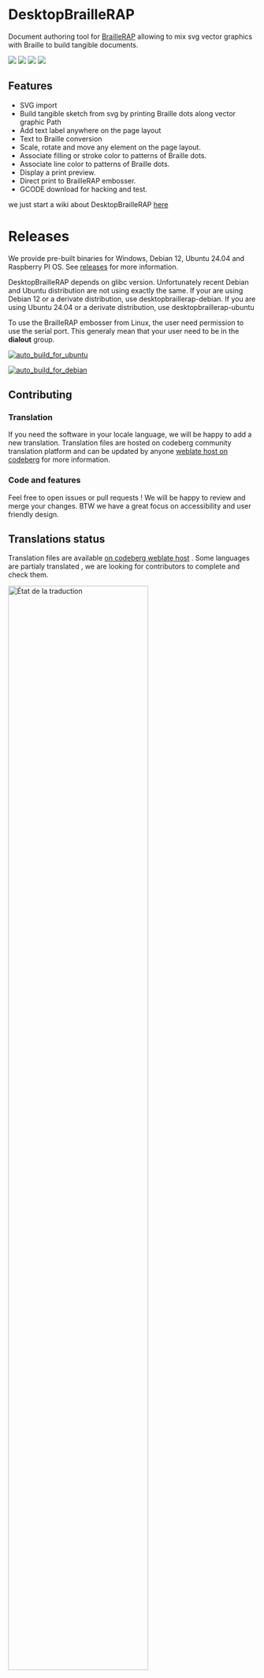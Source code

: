 # DesktopBrailleRAP

Document authoring tool for [BrailleRAP](https://github.com/braillerap/BrailleRap) allowing to mix svg vector graphics with Braille to build tangible documents.


![](./screenshot/screenshot1.jpg)
![](./screenshot/screenshot2.jpg)
![](./screenshot/brap_printing.jpg)
![](./screenshot/brap_sample.jpg)

## Features

* SVG import
* Build tangible sketch from svg by printing Braille dots along vector graphic Path
* Add text label anywhere on the page layout
* Text to Braille conversion
* Scale, rotate and move any element on the page layout.
* Associate filling or stroke color to patterns of Braille dots.
* Associate line color to patterns of Braille dots.
* Display a print preview.
* Direct print to BrailleRAP embosser.
* GCODE download for hacking and test.

we just start a wiki about DesktopBrailleRAP [here](https://github.com/braillerap/DesktopBrailleRAP/wiki)

# Releases
We provide pre-built binaries for Windows, Debian 12, Ubuntu 24.04 and Raspberry PI OS. See [releases](https://github.com/BrailleRAP/DesktopBrailleRAP/releases) for more information.

DesktopBrailleRAP depends on glibc version. Unfortunately recent Debian and Ubuntu distribution are not using exactly the same. 
If your are using Debian 12 or a derivate distribution, use desktopbraillerap-debian. 
If you are using Ubuntu 24.04 or a derivate distribution, use desktopbraillerap-ubuntu

To use the BrailleRAP embosser from Linux, the user need permission to use the serial port. This generaly mean that your user need to be in the **dialout** group.

[![auto_build_for_ubuntu](https://github.com/braillerap/DesktopBrailleRAP/actions/workflows/auto_build_for_ubuntu.yml/badge.svg?event=release)](https://github.com/braillerap/DesktopBrailleRAP/actions/workflows/auto_build_for_ubuntu.yml)


[![auto_build_for_debian](https://github.com/braillerap/DesktopBrailleRAP/actions/workflows/auto_build_for_debian.yml/badge.svg?event=release)](https://github.com/braillerap/DesktopBrailleRAP/actions/workflows/auto_build_for_debian.yml)

## Contributing

### Translation
If you need the software in your locale language, we will be happy to add a new translation. Translation files are hosted on codeberg community translation platform and can be updated by anyone [weblate host on codeberg](https://translate.codeberg.org/projects/desktopbraillerap_translate/ihm/) for more information.


### Code and features
Feel free to open issues or pull requests ! We will be happy to review and merge your changes. BTW we have a great focus on accessibility and user friendly design.

## Translations status

Translation files are available [on codeberg weblate host](https://translate.codeberg.org/projects/desktopbraillerap_translate/ihm/) . Some languages are partialy translated , we are looking for contributors to complete and check them.     


<a href="https://translate.codeberg.org/engage/desktopbraillerap_translate/">
<img src="https://translate.codeberg.org/widget/desktopbraillerap_translate/ihm/multi-auto.svg" alt="État de la traduction" width="75%"/>
</a>

# Building on Windows

## Prerequisites

* Python 3.6 or later
* NodeJS 20.12 or later

## Create a python virtual environment

```
python -m venv venv
```

## Activate python virtual environment

```
.\venv\Scripts\activate
```

## Install python dependencies

```
pip install -r requirements.txt
```

## Install nodejs dependencies

```
npm install
```

## Run in dev environement

```
npm run startview
```

## Build windows .exe

```
npm run buildview
```
check DesktopBrailleRAP.exe in dist folder


# Building on Linux

## Prerequisites
We need several development tools to build DesktopBrailleRAP, python, nodejs and gcc to build some python dependencies.
Depending on your system, you will also need a desktop environment installed on the build machine.


### Python / gcc / nodejs

General build tools:

    apt install  cmake build-essential git ninja-build autoconf gnulib
    apt install  ca-certificates curl gnupg
    apt install  software-properties-common
    apt install  python3 python3-venv python3-dev
    apt install  pkg-config 
    apt install  gir1.2-gtk-3.0 gir1.2-webkit2-4.1
    apt install  python3-tk 
    apt install  xvfb
    apt install  libcairo2 libcairo2-dev libgirepository1.0-dev
    apt install  tcl curl

Nodejs:

General Nodejs
    
    curl -sL https://deb.nodesource.com/setup_20.x | bash -
    apt update
    apt install -y nodejs
    npm i npm@latest -g

Install DesktopBrailleRAP nodejs dependencies

    npm install

Python:

Create a python3 virtual environment

    python3 -m venv venv

Activate python3 virtual environment

    source ./venv/bin/activate

Install python3 DesktopBrailleRAP dependencies

    pip install -r requirement_linux.txt

## Build DesktopBrailleRAP

Activate python virtual env 

    source ./venv/bin/activate

### Run in development environement

    npm run startview

### Build DesktopBrailleRAP

    npm run builddebian

Check the ./dist folder for the desktopbraillerap-debian executable. You can install the .deb package with:

    sudo dpkg -i desktopbraillerap-debian-x.x.x.deb


# Building for Raspberry PI 4

## Prerequisites
The packaged  binary release has been build on a Raspberry 4 2GO with latest 64 bits Raspberry PI OS (debian bookworm)

Raspberry PI OS come with python, we only need to istall nodejs and some python dependicies. We love to use virtual env on python, but the needed python packages are not available has wheel packages on arm (packages for pip cmd), so we must install the python dependencies in the global system configuration.

### build tools
    
    sudo apt install git-extras

### Python

    sudo apt install python3-gi python3-gi-cairo gir1.2-gtk-3.0 gir1.2-webkit2-4.1
    sudo apt install python3-pyqt5 python3-pyqt5.qtwebengine python3-pyqt5.qtwebchannel 
    sudo apt install libqt5webkit5-dev

### Install nodejs
    curl -sL https://deb.nodesource.com/setup_20.x | bash -
    apt update
    apt install -y nodejs
    npm i npm@latest -g

### Create python environnement

    python3 -m venv venv --system-site-packages

### install nodejs dependencies

    npm i

### activate virtualenv

    source ./venv/bin/activate

### install python dependencies in virtualenv

    pip install pywebview
    pip install pyserial
    pip install pyinstaller

### Run in development environement

    npm run startview

### build DesktopBrailleRAP

    npm run buildrpi

Check the dist folder for desktopbraillerap-rpi executable. You can install the .deb package with :

    sudo apt install desktopbraillerap-rpi-x.x.x.deb

# Building for Linux using Docker
You can use Docker configuration to build DesktopBrailleRAP for a Linux distribution. 

Docker configuration to build DesktopBrailleRAP for Debian or Ubuntu are available here:

[Debian](https://github.com/braillerap/BuildDesktopBrailleRAPDebian)

[Ubuntu](https://github.com/braillerap/BuildDesktopBrailleRAPLinux)
